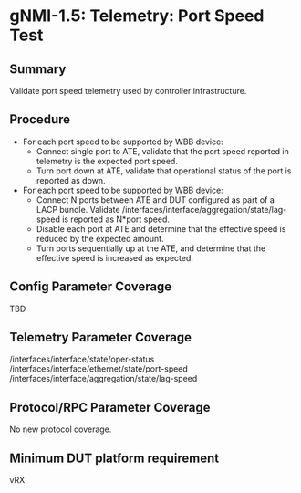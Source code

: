 # gNMI-1.5: Telemetry: Port Speed Test

## Summary

Validate port speed telemetry used by controller infrastructure.

## Procedure

*   For each port speed to be supported by WBB device:
    *   Connect single port to ATE, validate that the port speed reported in
        telemetry is the expected port speed.
    *   Turn port down at ATE, validate that operational status of the port is
        reported as down.
*   For each port speed to be supported by WBB device:
    *   Connect N ports between ATE and DUT configured as part of a LACP bundle.
        Validate /interfaces/interface/aggregation/state/lag-speed is reported
        as N*port speed.
    *   Disable each port at ATE and determine that the effective speed is
        reduced by the expected amount.
    *   Turn ports sequentially up at the ATE, and determine that the effective
        speed is increased as expected.

## Config Parameter Coverage

TBD

## Telemetry Parameter Coverage

/interfaces/interface/state/oper-status
/interfaces/interface/ethernet/state/port-speed
/interfaces/interface/aggregation/state/lag-speed

## Protocol/RPC Parameter Coverage

No new protocol coverage.

## Minimum DUT platform requirement

vRX
